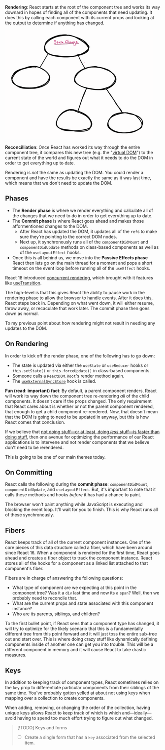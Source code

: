 
**Rendering**: React starts at the root of the component tree and works its way downard in hopes of finding all of the components that need updating. It does this by calling each component with its current props and looking at the output to determine if anything has changed.

![](_attachments/Untitled_Artwork.gif)

**Reconcilliation**: Once React has worked its way through the entire component tree, it compares this new tree (e.g. the "[virtual DOM](https://twitter.com/dan_abramov/status/1066328666341294080?lang=en)") to the current state of the world and figures out what it needs to do the DOM in order to get everything up to date.

Rendering is _not_ the same as updating the DOM. You could render a component and have the results be exactly the same as it was last time, which means that we don't need to update the DOM.

## Phases

- The **Render phase** is where we render everything and calculate all of the changes that we need to do in order to get everything up to date.
- The **Commit phase** is where React goes ahead and makes those afformentioned changes to the DOM.
  - After React has updated the DOM, it updates all of the `ref`s to make sure they're pointing to the correct DOM nodes.
  - Next up, it synchronously runs all of the `componentDidMount` and `componentDidUpdate` methods on class-based components as well as of the `useLayoutEffect` hooks.
- Once this is all behind us, we move into the **Passive Effects phase** React then lets go on the main thread for a moment and pops a short timeout on the event loop before running all of the `useEffect` hooks.

React 18 introduced [concurrent rendering](https://www.telerik.com/blogs/concurrent-rendering-react-18), which brought with it features like [useTransition](useTransition.md).

The high-level is that this gives React the ability to pause work in the rendering phase to allow the browser to handle events. After it does this, React steps back in. Depending on what went down, it will either resume, throw away, or recaculate that work later. The commit phase then goes down as normal.

To my previous point about how rendering might not result in needing any updates to the DOM.

## On Rendering

In order to kick off the render phase, one of the following has to go down:

- The state is updated via either the `useState` or `useReducer` hooks or `this.setState()` or `this.forceUpdate()` in class-based components.
- Someone calls a `ReactDOM.Root`'s render method again.
- The [`useExternalSyncStore`](useSyncExternalStore.md) hook is called.

**Fun (read: important) fact**: By default, a parent component renders, React will work its way down the component tree re-rendering _all_ of the child components. It doesn't care if the props changed. The only requirement that React cares about is whether or not the parent component rendered, that enough to get a child component re-rendered. Now, that doesn't mean that the DOM is going to need to be updated in anyway, but this is how React comes that conclusion.

If we believe that [not doing stuff—or at least, doing _less_ stuff—is faster than doing stuff](Steve's%20Golden%20Rule%20of%20Performance.md), then one avenue for optimizing the performance of our React applications is to intervene and not render components that we believe don't need to be rerendered.

This is going to be one of our main themes today.

## On Committing

React calls the following during the **commit phase**: `componentDidMount`, `componentDidUpdate`, and `useLayoutEffect`. But, it's important to note that it calls these methods and hooks _before_ it has had a chance to paint.

The browser won't paint anything while JavaScript is executing and blocking the event loop. It'll wait for you to finish. This is why React runs all of these synchronously.

## Fibers

React keeps track of all of the current component instances. One of the core pieces of this data structure called a fiber, which have been around since React 16. When a component is rendered for the first time, React goes ahead and creates a fiber object to track the component instance. React stores all of the hooks for a component as a linked list attached to that component's fiber.

Fibers are in charge of answering the following questions:

- What type of component are we expecting at this point in the component tree? Was it a `div` last time and now its a `span`? Well, then we probably need to reconcile that.
- What are the current props and state associated with this component instance?
- Who are its parents, siblings, and children?

To the first bullet point, if React sees that a component type has changed, it will try to optimize for the likely scenario that this is a fundamentally different tree from this point forward and it will just toss the entire sub-tree out and start over. This is where doing crazy stuff like dynamically defining components inside of another one can get you into trouble. This will be a different component in memory and it will cause React to take drastic measures.

## Keys

In addition to keeping track of component types, React sometimes relies on the `key` prop to differentiate particular components from their siblings of the same time. You've probably gotten yelled at about not using keys when mapping over a collection to create components.

When adding, removing, or changing the order of the collection, having unique keys allows React to keep track of which is which and—ideally—avoid having to spend too much effort trying to figure out what changed.

> [!TODO] Keys and forms
>
> - [ ] Create a single form that has a `key` associated from the selected item.

